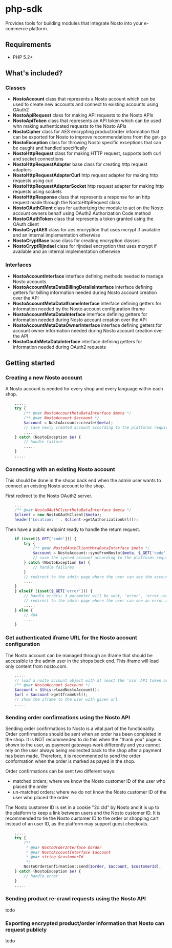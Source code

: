 php-sdk
=======

Provides tools for building modules that integrate Nosto into your e-commerce platform.

## Requirements

* PHP 5.2+

## What's included?

### Classes

* **NostoAccount** class that represents a Nosto account which can be used to create new accounts and connect to existing accounts using OAuth2
* **NostoApiRequest** class for making API requests to the Nosto APIs
* **NostoApiToken** class that represents an API token which can be used whn making authenticated requests to the Nosto APIs
* **NostoCipher** class for AES encrypting product/order information that can be exported for Nosto to improve recommendations from the get-go
* **NostoException** class for throwing Nosto specific exceptions that can be caught and handled specifically
* **NostoHttpRequest** class for making HTTP request, supports both curl and socket connections
* **NostoHttpRequestAdapter** base class for creating http request adapters
* **NostoHttpRequestAdapterCurl** http request adapter for making http requests using curl
* **NostoHttpRequestAdapterSocket** http request adapter for making http requests using sockets
* **NostoHttpResponse** class that represents a response for an http request made through the NostoHttpRequest class
* **NostoOAuthClient** class for authorizing the module to act on the Nosto account owners behalf using OAuth2 Authorization Code method
* **NostoOAuthToken** class that represents a token granted using the OAuth client
* **NostoCryptAES** class for aes encryption that uses mcrypt if available and an internal implementation otherwise
* **NostoCryptBase** base class for creating encryption classes
* **NostoCryptRijndael** class for rijndael encryption that uses mcrypt if available and an internal implementation otherwise

### Interfaces

* **NostoAccountInterface** interface defining methods needed to manage Nosto accounts
* **NostoAccountMetaDataBillingDetailsInterface** interface defining getters for billing information needed during Nosto account creation over the API
* **NostoAccountMetaDataIframeInterface** interface defining getters for information needed by the Nosto account configuration iframe
* **NostoAccountMetaDataInterface** interface defining getters for information needed during Nosto account creation over the API
* **NostoAccountMetaDataOwnerInterface** interface defining getters for account owner information needed during Nosto account creation over the API
* **NostoOauthMetaDataInterface** interface defining getters for information needed during OAuth2 requests

## Getting started

### Creating a new Nosto account

A Nosto account is needed for every shop and every language within each shop.

```php
    .....
    try {
        /** @var NostoAccountMetaDataInterface $meta */
        /** @var NostoAccount $account */
        $account = NostoAccount::create($meta);
        // save newly created account according to the platforms requirements
        .....
    } catch (NostoException $e) {
        // handle failure
        .....
    }
    .....
```

### Connecting with an existing Nosto account

This should be done in the shops back end when the admin user wants to connect an existing Nosto account to the shop.

First redirect to the Nosto OAuth2 server.

```php
    .....
    /** @var NostoOAuthClientMetaDataInterface $meta */
    $client = new NostoOAuthClient($meta);
  	header('Location: ' . $client->getAuthorizationUrl());
```

Then have a public endpoint ready to handle the return request.

```php
    if (isset($_GET['code'])) {
        try {
            /** @var NostoOAuthClientMetaDataInterface $meta */
            $account = NostoAccount::syncFromNosto($meta, $_GET['code']);
            // save the synced account according to the platforms requirements
        } catch (NostoException $e) {
            // handle failures
        }
        // redirect to the admin page where the user can see the account configuration iframe
        .....
    }
    } elseif (isset($_GET['error'])) {
        // handle errors; 3 parameter will be sent, 'error', 'error_reason' and 'error_description'
        // redirect to the admin page where the user can see an error message
        .....
    } else {
        // 404
        .....
    }
```

### Get authenticated iframe URL for the Nosto account configuration

The Nosto account can be managed through an iframe that should be accessible to the admin user in the shops back end.
This iframe will load only content from nosto.com.

```php
    .....
    // load a nosto account object with at least the 'sso' API token associated with it
    /** @var NostoAccount $account */
    $account = $this->loadNostoAccount();
    $url = $account->getIframeUrl();
    // show the iframe to the user with given url
    .....
```

### Sending order confirmations using the Nosto API

Sending order confirmations to Nosto is a vital part of the functionality. Order confirmations should be sent when an
order has been completed in the shop. It is NOT recommended to do this when the "thank you" page is shown to the user,
as payment gateways work differently and you cannot rely on the user always being redirected back to the shop after a
payment has been made. Therefore, it is recommended to send the order conformation when the order is marked as payed
in the shop.

Order confirmations can be sent two different ways:

* matched orders; where we know the Nosto customer ID of the user who placed the order
* un-matched orders: where we do not know the Nosto customer ID of the user who placed the order

The Nosto customer ID is set in a cookie "2c.cId" by Nosto and it is up to the platform to keep a link between users
and the Nosto customer ID. It is recommended to tie the Nosto customer ID to the order or shopping cart instead of an
user ID, as the platform may support guest checkouts.

```php
    .....
    try {
        /**
         * @var NostoOrderInterface $order
         * @var NostoAccountInterface $account
         * @var string $customerId
         */
        NostoOrderConfirmation::send($order, $account, $customerId);
    } catch (NostoException $e) {
        // handle error
    }
    .....
```

### Sending product re-crawl requests using the Nosto API

todo

### Exporting encrypted product/order information that Nosto can request publicly

todo
